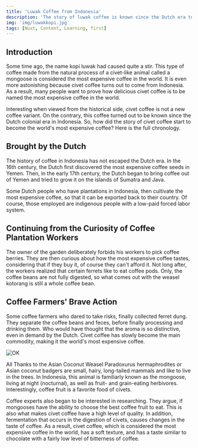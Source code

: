 ```yaml
---
title: 'Luwak Coffee from Indonesia'
description: 'The story of luwak coffee is known since the Dutch era to become the most expensive in the world'
img: 'img/luwakkopi.jpg'
tags: [Nuxt, Content, Learning, first]
---
```

## Introduction 
Some time ago, the name kopi luwak had caused quite a stir. This type of coffee made from the natural process of a civet-like animal called a mongoose is considered the most expensive coffee in the world. It is even more astonishing because civet coffee turns out to come from Indonesia. As a result, many people want to prove how delicious civet coffee is to be named the most expensive coffee in the world.

Interesting when viewed from the historical side, civet coffee is not a new coffee variant. On the contrary, this coffee turned out to be known since the Dutch colonial era in Indonesia. So, how did the story of civet coffee start to become the world's most expensive coffee? Here is the full chronology.

## Brought by the Dutch
The history of coffee in Indonesia has not escaped the Dutch era. In the 16th century, the Dutch first discovered the most expensive coffee seeds in Yemen. Then, in the early 17th century, the Dutch began to bring coffee out of Yemen and tried to grow it on the islands of Sumatra and Java.

Some Dutch people who have plantations in Indonesia, then cultivate the most expensive coffee, so that it can be exported back to their country. Of course, those employed are indigenous people with a low-paid forced labor system.

## Continuing from the Curiosity of Coffee Plantation Workers
The owner of the garden deliberately forbids his workers to pick coffee berries. They are then curious about how the most expensive coffee tastes, considering that if they buy it, of course they can't afford it. Not long after, the workers realized that certain ferrets like to eat coffee pods. Only, the coffee beans are not fully digested, so what comes out with the weasel kotorang is still a whole coffee bean.

## Coffee Farmers' Brave Action
Some coffee farmers who dared to take risks, finally collected ferret dung. They separate the coffee beans and feces, before finally processing and drinking them. Who would have thought that the aroma is so distinctive, even in demand by the Dutch. Civet coffee has slowly become the main commodity, making it the world's most expensive coffee.

![OK](/img/bijikopi3.jpg "Coffee")

All Thanks to the Asian Coconut Weasel
Paradoxurus hermaphrodites or Asian coconut badgers are small, hairy, long-tailed mammals and like to live in the trees. In Indonesia, this animal is familiarly known as the mongoose, living at night (nocturnal), as well as fruit- and grain-eating herbivores. Interestingly, coffee fruit is a favorite food of civets.

Coffee experts also began to be interested in researching. They argue, if mongooses have the ability to choose the best coffee fruit to eat. This is also what makes civet coffee have a high level of quality. In addition, fermentation that occurs in the digestion of civets, causes changes in the taste of coffee. As a result, civet coffee, which is considered the most expensive coffee in the world, has a soft texture, and has a taste similar to chocolate with a fairly low level of bitterness of coffee.